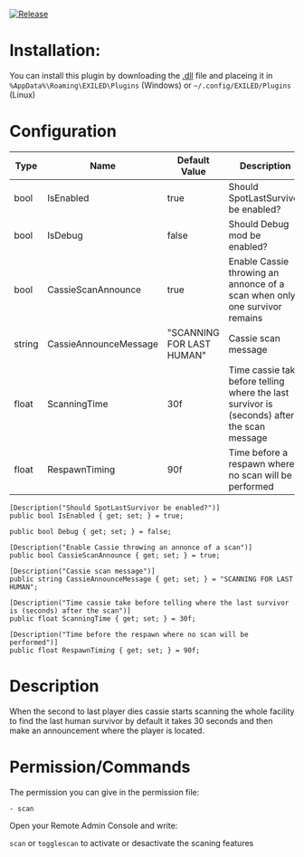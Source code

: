 [![Release]][Link]
<!----------------------------------------------------------------------------->
[Link]: https://github.com/Antoniofo/SpotLastSurvivor/releases
<!---------------------------------[ Buttons ]--------------------------------->
[Release]: https://img.shields.io/badge/Release-EFFDE?style=for-the-badge&logoColor=white&logo=DocuSign


# Installation:

You can install this plugin by downloading the [.dll](https://github.com/Antoniofo/SpotLastSurvivor/releases) file and placeing it in ``%AppData%\Roaming\EXILED\Plugins`` (Windows) or ``~/.config/EXILED/Plugins`` (Linux)

# Configuration

| Type | Name | Default Value | Description |
|------|------|----------------|---------|
| bool | IsEnabled | true | Should SpotLastSurvivor be enabled? |
| bool | IsDebug  | false | Should Debug mod be enabled? |
| bool | CassieScanAnnounce  | true | Enable Cassie throwing an annonce of a scan when only one survivor remains |
| string | CassieAnnounceMessage  | "SCANNING FOR LAST HUMAN" | Cassie scan message |
| float | ScanningTime  | 30f | Time cassie take before telling where the last survivor is (seconds) after the scan message |
| float | RespawnTiming  | 90f | Time before a respawn where no scan will be performed |

    [Description("Should SpotLastSurvivor be enabled?")]
    public bool IsEnabled { get; set; } = true;

    public bool Debug { get; set; } = false;

    [Description("Enable Cassie throwing an annonce of a scan")]
    public bool CassieScanAnnounce { get; set; } = true;

    [Description("Cassie scan message")]
    public string CassieAnnounceMessage { get; set; } = "SCANNING FOR LAST HUMAN";

    [Description("Time cassie take before telling where the last survivor is (seconds) after the scan")]
    public float ScanningTime { get; set; } = 30f;

    [Description("Time before the respawn where no scan will be performed")]
    public float RespawnTiming { get; set; } = 90f;

# Description

When the second to last player dies cassie starts scanning the whole facility to find the last human survivor by default it takes 30 seconds and then make an announcement where the player is located.

# Permission/Commands

The permission you can give in the permission file:

`- scan`

Open your Remote Admin Console and write:

``scan`` or  ``togglescan`` to activate or desactivate the scaning features

